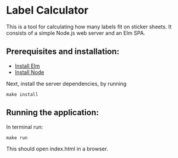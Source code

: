 # Label Calculator

This is a tool for calculating how many labels fit on sticker sheets.
It consists of a simple Node.js web server and an Elm SPA.

## Prerequisites and installation:

- [Install Elm](http://elm-lang.org/install)
- [Install Node](https://nodejs.org/en/download/)

Next, install the server dependencies, by running

```
make install
```

## Running the application:

In terminal run:

```
make run
```

This should open index.html in a browser.

